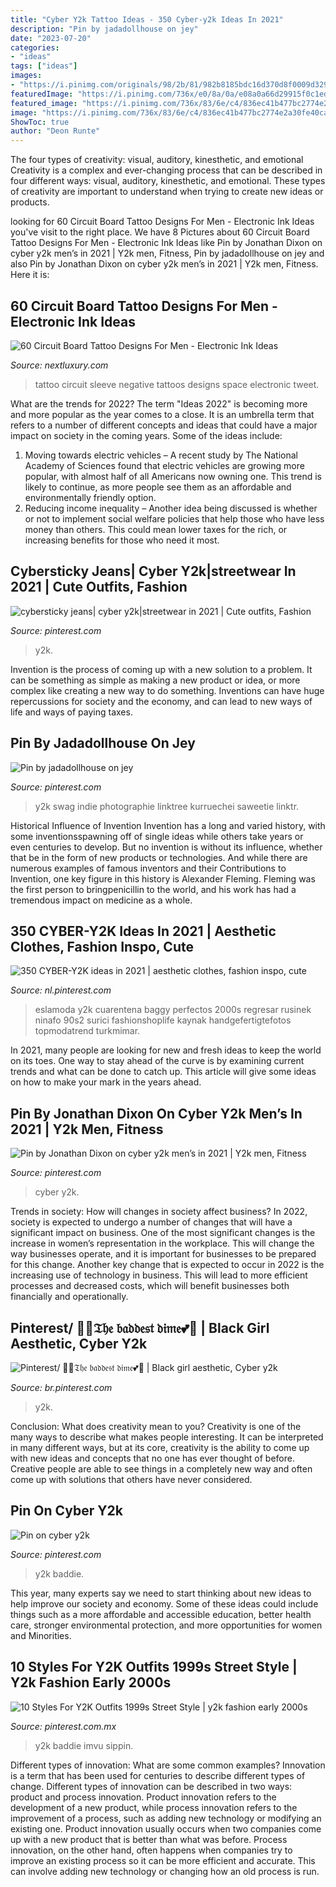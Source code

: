 ```yaml
---
title: "Cyber Y2k Tattoo Ideas - 350 Cyber-y2k Ideas In 2021"
description: "Pin by jadadollhouse on jey"
date: "2023-07-20"
categories:
- "ideas"
tags: ["ideas"]
images:
- "https://i.pinimg.com/originals/98/2b/81/982b8185bdc16d370d8f0009d32964cd.jpg"
featuredImage: "https://i.pinimg.com/736x/e0/8a/0a/e08a0a66d29915f0c1ed55ec5b4ffafc.jpg"
featured_image: "https://i.pinimg.com/736x/83/6e/c4/836ec41b477bc2774e2a30fe40ca209b.jpg"
image: "https://i.pinimg.com/736x/83/6e/c4/836ec41b477bc2774e2a30fe40ca209b.jpg"
ShowToc: true
author: "Deon Runte"
---
```



The four types of creativity: visual, auditory, kinesthetic, and emotional
Creativity is a complex and ever-changing process that can be described in four different ways: visual, auditory, kinesthetic, and emotional. These types of creativity are important to understand when trying to create new ideas or products.

	

		
looking for 60 Circuit Board Tattoo Designs For Men - Electronic Ink Ideas you've visit to the right place. We have 8 Pictures about 60 Circuit Board Tattoo Designs For Men - Electronic Ink Ideas like Pin by Jonathan Dixon on cyber y2k men’s in 2021 | Y2k men, Fitness, Pin by jadadollhouse on jey and also Pin by Jonathan Dixon on cyber y2k men’s in 2021 | Y2k men, Fitness. Here it is:
		
    
## 60 Circuit Board Tattoo Designs For Men - Electronic Ink Ideas

<img loading=lazy src="http://nextluxury.com/wp-content/uploads/sleeve-circuit-board-guys-tattoo-ideas-with-negative-space-design.jpg" onerror="this.onerror=null;this.src='https://tse2.mm.bing.net/th?id=OIP.L982G3N8Zq--ysp1sPVF6gHaEs&amp;pid=15.1';" alt="60 Circuit Board Tattoo Designs For Men - Electronic Ink Ideas">

_Source: nextluxury.com_

>tattoo circuit sleeve negative tattoos designs space electronic tweet. 

	

What are the trends for 2022?
The term "Ideas 2022" is becoming more and more popular as the year comes to a close. It is an umbrella term that refers to a number of different concepts and ideas that could have a major impact on society in the coming years. Some of the ideas include: 
1) Moving towards electric vehicles – A recent study by The National Academy of Sciences found that electric vehicles are growing more popular, with almost half of all Americans now owning one. This trend is likely to continue, as more people see them as an affordable and environmentally friendly option. 
2) Reducing income inequality – Another idea being discussed is whether or not to implement social welfare policies that help those who have less money than others. This could mean lower taxes for the rich, or increasing benefits for those who need it most.

    
## Cybersticky Jeans| Cyber Y2k|streetwear In 2021 | Cute Outfits, Fashion

<img loading=lazy src="https://i.pinimg.com/736x/d9/0e/5f/d90e5f94f7da8089379b34a34bb82df0.jpg" onerror="this.onerror=null;this.src='https://tse3.mm.bing.net/th?id=OIP.rUM_00kYe-txPvLLBDyW2wHaM6&amp;pid=15.1';" alt="cybersticky jeans| cyber y2k|streetwear in 2021 | Cute outfits, Fashion">

_Source: pinterest.com_

>y2k. 

	

Invention is the process of coming up with a new solution to a problem. It can be something as simple as making a new product or idea, or more complex like creating a new way to do something. Inventions can have huge repercussions for society and the economy, and can lead to new ways of life and ways of paying taxes.

    
## Pin By Jadadollhouse On Jey

<img loading=lazy src="https://i.pinimg.com/736x/62/ec/ce/62ecce84065d77d33a7072ed42124a21.jpg" onerror="this.onerror=null;this.src='https://tse3.mm.bing.net/th?id=OIP.0Pjr-L8BrjBlrAyhcq5t8gHaNK&amp;pid=15.1';" alt="Pin by jadadollhouse on jey">

_Source: pinterest.com_

>y2k swag indie photographie linktree kurruechei saweetie linktr. 

	

Historical Influence of Invention
Invention has a long and varied history, with some inventionsspawning off of single ideas while others take years or even centuries to develop. But no invention is without its influence, whether that be in the form of new products or technologies. And while there are numerous examples of famous inventors and their Contributions to Invention, one key figure in this history is Alexander Fleming. Fleming was the first person to bringpenicillin to the world, and his work has had a tremendous impact on medicine as a whole.

    
## 350 CYBER-Y2K Ideas In 2021 | Aesthetic Clothes, Fashion Inspo, Cute

<img loading=lazy src="https://i.pinimg.com/474x/71/96/49/719649ee65effa3f649cf05c26594023.jpg" onerror="this.onerror=null;this.src='https://tse2.mm.bing.net/th?id=OIP.VA6xy1wDZst1YBuXnct2RwAAAA&amp;pid=15.1';" alt="350 CYBER-Y2K ideas in 2021 | aesthetic clothes, fashion inspo, cute">

_Source: nl.pinterest.com_

>eslamoda y2k cuarentena baggy perfectos 2000s regresar rusinek ninafo 90s2 surici fashionshoplife kaynak handgefertigtefotos topmodatrend turkmimar. 

	

In 2021, many people are looking for new and fresh ideas to keep the world on its toes. One way to stay ahead of the curve is by examining current trends and what can be done to catch up. This article will give some ideas on how to make your mark in the years ahead.

    
## Pin By Jonathan Dixon On Cyber Y2k Men’s In 2021 | Y2k Men, Fitness

<img loading=lazy src="https://i.pinimg.com/736x/92/77/c4/9277c404ce8a82127c120a53cd1f6a60.jpg" onerror="this.onerror=null;this.src='https://tse4.mm.bing.net/th?id=OIP.dx4Xi2kTt28l7aK6tjXPIgHaJ3&amp;pid=15.1';" alt="Pin by Jonathan Dixon on cyber y2k men’s in 2021 | Y2k men, Fitness">

_Source: pinterest.com_

>cyber y2k. 

	

Trends in society: How will changes in society affect business?
In 2022, society is expected to undergo a number of changes that will have a significant impact on business. One of the most significant changes is the increase in women’s representation in the workplace. This will change the way businesses operate, and it is important for businesses to be prepared for this change. Another key change that is expected to occur in 2022 is the increasing use of technology in business. This will lead to more efficient processes and decreased costs, which will benefit businesses both financially and operationally.

    
## Pinterest/ 🦋💕𝔗𝔥𝔢 𝔟𝔞𝔡𝔡𝔢𝔰𝔱 𝔡𝔦𝔪𝔢💕🦋 | Black Girl Aesthetic, Cyber Y2k

<img loading=lazy src="https://i.pinimg.com/736x/83/6e/c4/836ec41b477bc2774e2a30fe40ca209b.jpg" onerror="this.onerror=null;this.src='https://tse4.mm.bing.net/th?id=OIP.qPryK_P3Jw2j6ZpRoXCHAQHaKk&amp;pid=15.1';" alt="Pinterest/ 🦋💕𝔗𝔥𝔢 𝔟𝔞𝔡𝔡𝔢𝔰𝔱 𝔡𝔦𝔪𝔢💕🦋 | Black girl aesthetic, Cyber y2k">

_Source: br.pinterest.com_

>y2k. 

	

Conclusion: What does creativity mean to you?
Creativity is one of the many ways to describe what makes people interesting. It can be interpreted in many different ways, but at its core, creativity is the ability to come up with new ideas and concepts that no one has ever thought of before. Creative people are able to see things in a completely new way and often come up with solutions that others have never considered.

    
## Pin On Cyber Y2k

<img loading=lazy src="https://i.pinimg.com/originals/98/2b/81/982b8185bdc16d370d8f0009d32964cd.jpg" onerror="this.onerror=null;this.src='https://tse4.mm.bing.net/th?id=OIP.w-pLPPuHkiPrDLTrIObCOwHaMj&amp;pid=15.1';" alt="Pin on cyber y2k">

_Source: pinterest.com_

>y2k baddie. 

	

This year, many experts say we need to start thinking about new ideas to help improve our society and economy. Some of these ideas could include things such as a more affordable and accessible education, better health care, stronger environmental protection, and more opportunities for women and Minorities.

    
## 10 Styles For Y2K Outfits 1999s Street Style | Y2k Fashion Early 2000s

<img loading=lazy src="https://i.pinimg.com/736x/e0/8a/0a/e08a0a66d29915f0c1ed55ec5b4ffafc.jpg" onerror="this.onerror=null;this.src='https://tse1.mm.bing.net/th?id=OIP.XGhDN6mmysh19q9o5QiG3wHaNK&amp;pid=15.1';" alt="10 Styles For Y2K Outfits 1999s Street Style | y2k fashion early 2000s">

_Source: pinterest.com.mx_

>y2k baddie imvu sippin. 

	

Different types of innovation: What are some common examples?
Innovation is a term that has been used for centuries to describe different types of change. Different types of innovation can be described in two ways: product and process innovation. Product innovation refers to the development of a new product, while process innovation refers to the improvement of a process, such as adding new technology or modifying an existing one. 
Product innovation usually occurs when two companies come up with a new product that is better than what was before. Process innovation, on the other hand, often happens when companies try to improve an existing process so it can be more efficient and accurate. This can involve adding new technology or changing how an old process is run.


